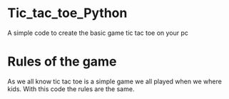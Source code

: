 # Tic_tac_toe_Python
A simple code to create the basic game tic tac toe on your pc



# Rules of the game

As we all know tic tac toe is a simple game we all played when we where kids. 
With this code the rules are the same.

